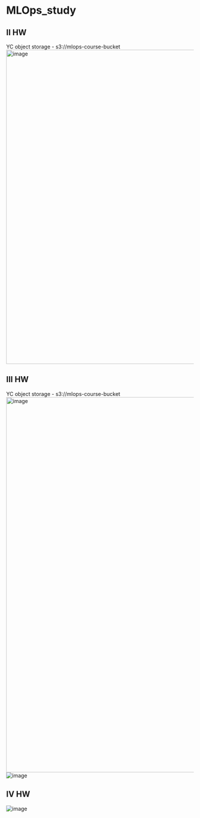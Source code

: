 # MLOps_study
## II HW
YC object storage - s3://mlops-course-bucket
<img width="843" alt="image" src="https://github.com/MixKup/MLOps_study/assets/19960794/c5fc26b4-2f9d-4fec-9558-935075e33f96">


## III HW
YC object storage - s3://mlops-course-bucket
<img width="1007" alt="image" src="https://github.com/MixKup/MLOps_study/assets/19960794/6bc7d873-3ac4-43ac-a97c-7ff778f1bc86">
![image](https://github.com/MixKup/MLOps_study/assets/19960794/bcbd058f-b209-4351-972c-0ef9fe0a5d05)

## IV HW

![image](https://github.com/MixKup/MLOps_study/assets/19960794/fd0b050b-1c16-4bf3-86b0-c3cae990a565)
